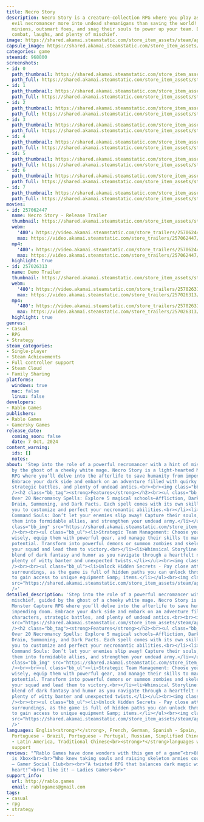 ```yaml
---
title: Necro Story
description: Necro Story is a creature-collection RPG where you play as a (kind of)
  evil necromancer more into undead shenanigans than saving the world! Command quirky
  minions, outsmart foes, and snag their souls to power up your team. Expect strategic
  combat, laughs, and plenty of mischief.
image: https://shared.akamai.steamstatic.com/store_item_assets/steam/apps/968800/header.jpg?t=1732528048
capsule_image: https://shared.akamai.steamstatic.com/store_item_assets/steam/apps/968800/capsule_231x87.jpg?t=1732528048
categories: game
steamid: 968800
screenshots:
- id: 0
  path_thumbnail: https://shared.akamai.steamstatic.com/store_item_assets/steam/apps/968800/ss_d8d6d988d740ffe1610864d0e033d8554f43b619.600x338.jpg?t=1732528048
  path_full: https://shared.akamai.steamstatic.com/store_item_assets/steam/apps/968800/ss_d8d6d988d740ffe1610864d0e033d8554f43b619.1920x1080.jpg?t=1732528048
- id: 1
  path_thumbnail: https://shared.akamai.steamstatic.com/store_item_assets/steam/apps/968800/ss_f13190b49fab8b78dfd164c09ec2c7d9f0bca9ef.600x338.jpg?t=1732528048
  path_full: https://shared.akamai.steamstatic.com/store_item_assets/steam/apps/968800/ss_f13190b49fab8b78dfd164c09ec2c7d9f0bca9ef.1920x1080.jpg?t=1732528048
- id: 2
  path_thumbnail: https://shared.akamai.steamstatic.com/store_item_assets/steam/apps/968800/ss_12d4017e13435225e8e4ac02d7e2c11623a753e2.600x338.jpg?t=1732528048
  path_full: https://shared.akamai.steamstatic.com/store_item_assets/steam/apps/968800/ss_12d4017e13435225e8e4ac02d7e2c11623a753e2.1920x1080.jpg?t=1732528048
- id: 3
  path_thumbnail: https://shared.akamai.steamstatic.com/store_item_assets/steam/apps/968800/ss_24477af755ae43663c7b61b9a078d89cdc32ca0d.600x338.jpg?t=1732528048
  path_full: https://shared.akamai.steamstatic.com/store_item_assets/steam/apps/968800/ss_24477af755ae43663c7b61b9a078d89cdc32ca0d.1920x1080.jpg?t=1732528048
- id: 4
  path_thumbnail: https://shared.akamai.steamstatic.com/store_item_assets/steam/apps/968800/ss_a9dc33c023920f8e1eeb57c8e9a3aae6417902d5.600x338.jpg?t=1732528048
  path_full: https://shared.akamai.steamstatic.com/store_item_assets/steam/apps/968800/ss_a9dc33c023920f8e1eeb57c8e9a3aae6417902d5.1920x1080.jpg?t=1732528048
- id: 5
  path_thumbnail: https://shared.akamai.steamstatic.com/store_item_assets/steam/apps/968800/ss_1597c8bb637f375d36a79935e67d4969c24b095c.600x338.jpg?t=1732528048
  path_full: https://shared.akamai.steamstatic.com/store_item_assets/steam/apps/968800/ss_1597c8bb637f375d36a79935e67d4969c24b095c.1920x1080.jpg?t=1732528048
- id: 6
  path_thumbnail: https://shared.akamai.steamstatic.com/store_item_assets/steam/apps/968800/ss_89301ac576b48b64a9479937fa74578601d6164f.600x338.jpg?t=1732528048
  path_full: https://shared.akamai.steamstatic.com/store_item_assets/steam/apps/968800/ss_89301ac576b48b64a9479937fa74578601d6164f.1920x1080.jpg?t=1732528048
- id: 7
  path_thumbnail: https://shared.akamai.steamstatic.com/store_item_assets/steam/apps/968800/ss_7ee5801d8ec5695d390735fca3e27fd5252d1ef0.600x338.jpg?t=1732528048
  path_full: https://shared.akamai.steamstatic.com/store_item_assets/steam/apps/968800/ss_7ee5801d8ec5695d390735fca3e27fd5252d1ef0.1920x1080.jpg?t=1732528048
movies:
- id: 257062447
  name: Necro Story - Release Trailer
  thumbnail: https://shared.akamai.steamstatic.com/store_item_assets/steam/apps/257062447/b43e22d00ee853744b419210d98bafffad753454/movie_600x337.jpg?t=1728292526
  webm:
    '480': https://video.akamai.steamstatic.com/store_trailers/257062447/movie480_vp9.webm?t=1728292526
    max: https://video.akamai.steamstatic.com/store_trailers/257062447/movie_max_vp9.webm?t=1728292526
  mp4:
    '480': https://video.akamai.steamstatic.com/store_trailers/257062447/movie480.mp4?t=1728292526
    max: https://video.akamai.steamstatic.com/store_trailers/257062447/movie_max.mp4?t=1728292526
  highlight: true
- id: 257026313
  name: Demo Trailer
  thumbnail: https://shared.akamai.steamstatic.com/store_item_assets/steam/apps/257026313/movie.293x165.jpg?t=1728703731
  webm:
    '480': https://video.akamai.steamstatic.com/store_trailers/257026313/movie480_vp9.webm?t=1728703731
    max: https://video.akamai.steamstatic.com/store_trailers/257026313/movie_max_vp9.webm?t=1728703731
  mp4:
    '480': https://video.akamai.steamstatic.com/store_trailers/257026313/movie480.mp4?t=1728703731
    max: https://video.akamai.steamstatic.com/store_trailers/257026313/movie_max.mp4?t=1728703731
  highlight: true
genres:
- Casual
- RPG
- Strategy
steam_categories:
- Single-player
- Steam Achievements
- Full controller support
- Steam Cloud
- Family Sharing
platforms:
  windows: true
  mac: false
  linux: false
developers:
- Rablo Games
publishers:
- Rablo Games
- Gamersky Games
release_date:
  coming_soon: false
  date: 7 Oct, 2024
content_warning:
  ids: []
  notes:
about: 'Step into the role of a powerful necromancer with a hint of mischief, guided
  by the ghost of a cheeky white mage. Necro Story is a light-hearted Monster Capture
  RPG where you’ll delve into the afterlife to save humanity from impending doom.
  Embrace your dark side and embark on an adventure filled with quirky characters,
  strategic battles, and plenty of undead antics.<br><br><img class="bb_img" src="https://shared.akamai.steamstatic.com/store_item_assets/steam/apps/968800/extras/NS_Steam_gif5.gif?t=1732528048"
  /><h2 class="bb_tag"><strong>Features</strong></h2><br><ul class="bb_ul"><li>Master
  Over 20 Necromancy Spells: Explore 5 magical schools—Affliction, Darkness, Life
  Drain, Summoning, and Dark Pacts. Each spell comes with its own skill tree, allowing
  you to customize and perfect your necromantic abilities.<br></li><li>Capture &amp;
  Command Souls: Don’t let your enemies slip away! Capture their souls, transform
  them into formidable allies, and strengthen your undead army.</li></ul><br><img
  class="bb_img" src="https://shared.akamai.steamstatic.com/store_item_assets/steam/apps/968800/extras/necroStory_skilltree02_20fps_518px.gif?t=1732528048"
  /><br><br><ul class="bb_ul"><li>Strategic Team Management: Choose your companions
  wisely, equip them with powerful gear, and manage their skills to maximize their
  potential. Transform into powerful demons or summon zombies and skeletons to enhance
  your squad and lead them to victory.<br></li><li>Whimsical Storyline: Enjoy a unique
  blend of dark fantasy and humor as you navigate through a heartfelt narrative with
  plenty of witty banter and unexpected twists.</li></ul><br><img class="bb_img" src="https://shared.akamai.steamstatic.com/store_item_assets/steam/apps/968800/extras/Necro_Story_Steam_gif_2b.gif?t=1732528048"
  /><br><br><ul class="bb_ul"><li>Unlock Hidden Secrets - Pay close attention to your
  surroundings, as the game is full of hidden paths you can unlock throuh puzzles
  to gain access to unique equipment &amp; items.</li></ul><br><img class="bb_img"
  src="https://shared.akamai.steamstatic.com/store_item_assets/steam/apps/968800/extras/Necro_Story_Steam_gif_4a.gif?t=1732528048"
  />'
detailed_description: 'Step into the role of a powerful necromancer with a hint of
  mischief, guided by the ghost of a cheeky white mage. Necro Story is a light-hearted
  Monster Capture RPG where you’ll delve into the afterlife to save humanity from
  impending doom. Embrace your dark side and embark on an adventure filled with quirky
  characters, strategic battles, and plenty of undead antics.<br><br><img class="bb_img"
  src="https://shared.akamai.steamstatic.com/store_item_assets/steam/apps/968800/extras/NS_Steam_gif5.gif?t=1732528048"
  /><h2 class="bb_tag"><strong>Features</strong></h2><br><ul class="bb_ul"><li>Master
  Over 20 Necromancy Spells: Explore 5 magical schools—Affliction, Darkness, Life
  Drain, Summoning, and Dark Pacts. Each spell comes with its own skill tree, allowing
  you to customize and perfect your necromantic abilities.<br></li><li>Capture &amp;
  Command Souls: Don’t let your enemies slip away! Capture their souls, transform
  them into formidable allies, and strengthen your undead army.</li></ul><br><img
  class="bb_img" src="https://shared.akamai.steamstatic.com/store_item_assets/steam/apps/968800/extras/necroStory_skilltree02_20fps_518px.gif?t=1732528048"
  /><br><br><ul class="bb_ul"><li>Strategic Team Management: Choose your companions
  wisely, equip them with powerful gear, and manage their skills to maximize their
  potential. Transform into powerful demons or summon zombies and skeletons to enhance
  your squad and lead them to victory.<br></li><li>Whimsical Storyline: Enjoy a unique
  blend of dark fantasy and humor as you navigate through a heartfelt narrative with
  plenty of witty banter and unexpected twists.</li></ul><br><img class="bb_img" src="https://shared.akamai.steamstatic.com/store_item_assets/steam/apps/968800/extras/Necro_Story_Steam_gif_2b.gif?t=1732528048"
  /><br><br><ul class="bb_ul"><li>Unlock Hidden Secrets - Pay close attention to your
  surroundings, as the game is full of hidden paths you can unlock throuh puzzles
  to gain access to unique equipment &amp; items.</li></ul><br><img class="bb_img"
  src="https://shared.akamai.steamstatic.com/store_item_assets/steam/apps/968800/extras/Necro_Story_Steam_gif_4a.gif?t=1732528048"
  />'
languages: English<strong>*</strong>, French, German, Spanish - Spain, Japanese, Korean,
  Portuguese - Brazil, Portuguese - Portugal, Russian, Simplified Chinese, Spanish
  - Latin America, Traditional Chinese<br><strong>*</strong>languages with full audio
  support
reviews: "“Rablo Games have done wonders with this gem of a game”<br>86/100 – Life
  is Xbox<br><br>“Who knew taking souls and raising skeleton armies could be so funny”<br>9/10
  – Gamer Social Club<br><br>“A twisted RPG that balances dark magic with humour &amp;
  heart!”<br>I like it! – Ladies Gamers<br>"
support_info:
  url: http://rablo.games
  email: rablogames@gmail.com
tags:
- casual
- rpg
- strategy
---
```

